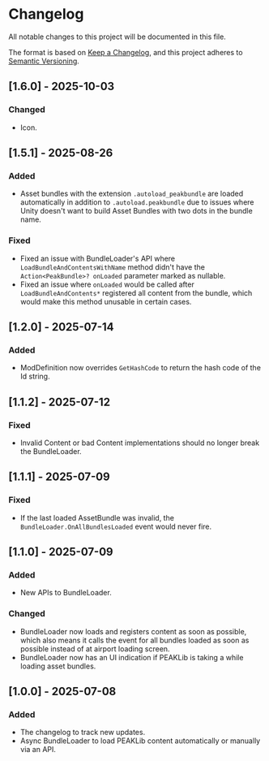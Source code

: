 # Changelog

All notable changes to this project will be documented in this file.

The format is based on [Keep a Changelog](https://keepachangelog.com/en/1.1.0/),
and this project adheres to [Semantic Versioning](https://semver.org/spec/v2.0.0.html).

## [1.6.0] - 2025-10-03

### Changed

- Icon.

## [1.5.1] - 2025-08-26

### Added

- Asset bundles with the extension `.autoload_peakbundle` are loaded automatically in addition to `.autoload.peakbundle` due to issues where Unity doesn't want to build Asset Bundles with two dots in the bundle name.

### Fixed

- Fixed an issue with BundleLoader's API where `LoadBundleAndContentsWithName` method didn't have the `Action<PeakBundle>? onLoaded` parameter marked as nullable.
- Fixed an issue where `onLoaded` would be called after `LoadBundleAndContents*` registered all content from the bundle, which would make this method unusable in certain cases.

## [1.2.0] - 2025-07-14

### Added

- ModDefinition now overrides `GetHashCode` to return the hash code of the Id string.

## [1.1.2] - 2025-07-12

### Fixed

- Invalid Content or bad Content implementations should no longer break the BundleLoader.

## [1.1.1] - 2025-07-09

### Fixed

- If the last loaded AssetBundle was invalid, the `BundleLoader.OnAllBundlesLoaded` event would never fire.

## [1.1.0] - 2025-07-09

### Added

- New APIs to BundleLoader.

### Changed

- BundleLoader now loads and registers content as soon as possible, which also means it calls the event for all bundles loaded as soon as possible instead of at airport loading screen.
- BundleLoader now has an UI indication if PEAKLib is taking a while loading asset bundles.

## [1.0.0] - 2025-07-08

### Added

- The changelog to track new updates.
- Async BundleLoader to load PEAKLib content automatically or manually via an API.
